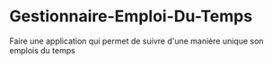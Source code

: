 # Gestionnaire-Emploi-Du-Temps
Faire une application qui permet de suivre d'une manière unique son emplois du temps

